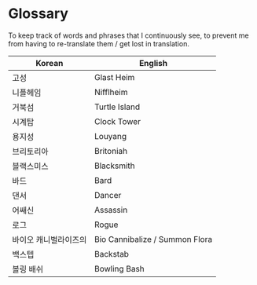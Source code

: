 # Glossary

To keep track of words and phrases that I continuously see, to prevent me from having to re-translate them / get lost in translation.

| Korean | English |
| --- | --- |
| 고성 | Glast Heim |
| 니플헤임 | Nifflheim |
| 거북섬 | Turtle Island |
| 시계탑 | Clock Tower |
| 용지성 | Louyang |
| 브리토리아 | Britoniah |
| 블랙스미스 | Blacksmith |
| 바드 | Bard |
| 댄서 | Dancer |
| 어쌔신 | Assassin |
| 로그 | Rogue |
| 바이오 캐니벌라이즈의 | Bio Cannibalize / Summon Flora |
| 백스텝 | Backstab |
| 볼링 배쉬 | Bowling Bash |
